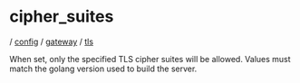 # cipher_suites

/ [config](/ref/config/index.md) / [gateway](/ref/config/config/gateway/index.md) / [tls](/ref/config/config/gateway/tls/index.md) 

When set, only the specified TLS cipher suites will be allowed. Values must match the golang version used to build the server.

